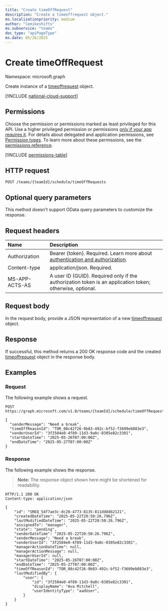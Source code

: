 ```yaml
---
title: "Create timeOffRequest"
description: "Create a timeoffrequest object."
ms.localizationpriority: medium
author: "lemikeshifts"
ms.subservice: "teams"
doc_type: "apiPageType"
ms.date: 05/26/2025
---
```


# Create timeOffRequest

Namespace: microsoft.graph

Create instance of a [timeoffrequest](../resources/timeoffrequest.md) object.

[!INCLUDE [national-cloud-support](../../includes/global-only.md)]

## Permissions

Choose the permission or permissions marked as least privileged for this API. Use a higher privileged permission or permissions [only if your app requires it](/graph/permissions-overview#best-practices-for-using-microsoft-graph-permissions). For details about delegated and application permissions, see [Permission types](/graph/permissions-overview#permission-types). To learn more about these permissions, see the [permissions reference](/graph/permissions-reference).

<!-- { "blockType": "permissions", "name": "timeoffrequest_post" } -->
[!INCLUDE [permissions-table](../includes/permissions/timeoffrequest-post-permissions.md)]

## HTTP request

<!-- { "blockType": "ignored" } -->

```http
POST /teams/{teamId}/schedule/timeOffRequests
```

## Optional query parameters

This method doesn't support OData query parameters to customize the response.

## Request headers

| Name      |Description|
|:----------|:----------|
|Authorization|Bearer {token}. Required. Learn more about [authentication and authorization](/graph/auth/auth-concepts).|
|Content-type|application/json. Required.|
| MS-APP-ACTS-AS  | A user ID (GUID). Required only if the authorization token is an application token; otherwise, optional. |

## Request body

In the request body, provide a JSON representation of a new [timeoffrequest](../resources/timeoffrequest.md) object.

## Response

If successful, this method returns a 200 OK response code and the created [timeoffrequest](../resources/timeoffrequest.md) object in the response body.

## Examples

### Request

The following example shows a request.

<!-- {
  "blockType": "request",
  "name": "create_timeoffrequest_1"
}-->

```http
POST https://graph.microsoft.com/v1.0/teams/{teamId}/schedule/timeOffRequests

{
  "senderMessage": "Need a break",
  "timeOffReasonId": "TOR_08c42f26-9b83-492c-bf52-f3609eb083e3",
  "senderUserId": "3f2504e0-4f89-11d3-9a0c-0305e82c3301",
  "startDateTime": "2025-05-26T07:00:00Z",
  "endDateTime": "2025-05-27T07:00:00Z"
}
```

### Response

The following example shows the response.

> **Note:** The response object shown here might be shortened for readability.

<!-- {
  "blockType": "response",
  "truncated": true,
  "@odata.type": "microsoft.graph.timeOffRequest"
} -->

```http
HTTP/1.1 200 OK
Content-type: application/json

{
    "id": "SREQ_54f7ae3c-dc28-4773-8135-811dd8db2121",
    "createdDateTime": "2025-05-22T20:50:26.796Z",
    "lastModifiedDateTime": "2025-05-22T20:50:26.796Z",
    "assignedTo": "manager",
    "state": "pending",
    "senderDateTime": "2025-05-22T20:50:26.796Z",
    "senderMessage": "Need a break",
    "senderUserId": "3f2504e0-4f89-11d3-9a0c-0305e82c3301",
    "managerActionDateTime": null,
    "managerActionMessage": null,
    "managerUserId": null,
    "startDateTime": "2025-05-26T07:00:00Z",
    "endDateTime": "2025-05-27T07:00:00Z",
    "timeOffReasonId": "TOR_08c42f26-9b83-492c-bf52-f3609eb083e3",
    "lastModifiedBy": {
        "user": {
            "id": "3f2504e0-4f89-11d3-9a0c-0305e82c3301",
            "displayName": "Ava Mitchell",
            "userIdentityType": "aadUser",
        }
    }
}
```
